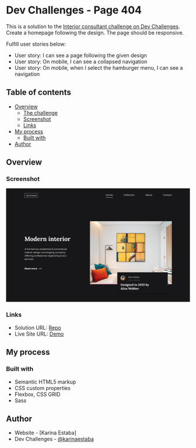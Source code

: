 # Dev Challenges - Page 404

This is a solution to the [Interior consultant challenge on Dev Challenges](https://devchallenges.io/challenges/Jymh2b2FyebRTUljkNcb#). Create a homepage following the design. The page should be responsive.

Fulfill user stories below:

- User story: I can see a page following the given design
- User story: On mobile, I can see a collapsed navigation
- User story: On mobile, when I select the hamburger menu, I can see a navigation

## Table of contents

- [Overview](#overview)
  - [The challenge](#the-challenge)
  - [Screenshot](#screenshot)
  - [Links](#links)
- [My process](#my-process)
  - [Built with](#built-with)
- [Author](#author)

## Overview

### Screenshot

![Screenshot](./screenshot.png)

### Links

- Solution URL: [Repo](https://github.com/karinaestaba/interior-consultant.git)
- Live Site URL: [Demo](https://karinaestaba.github.io/interior-consultant)

## My process

### Built with

- Semantic HTML5 markup
- CSS custom properties
- Flexbox, CSS GRID
- Sass

## Author

- Website - [Karina Estaba]
- Dev Challenges - [@karinaestaba](https://devchallenges.io/portfolio/karinaestaba)